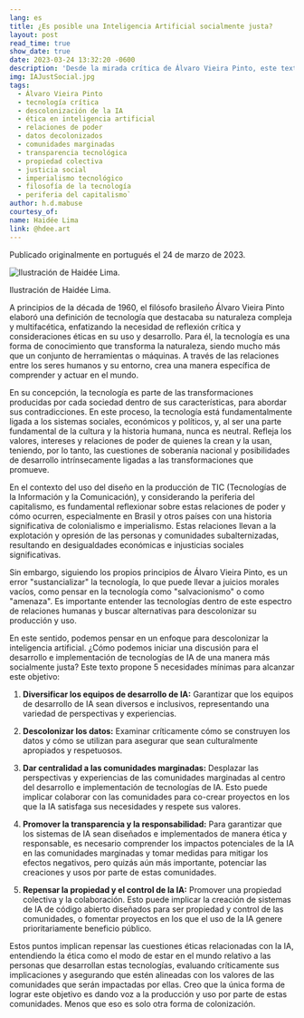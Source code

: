 ```yaml
---
lang: es
title: ¿Es posible una Inteligencia Artificial socialmente justa?
layout: post
read_time: true
show_date: true
date: 2023-03-24 13:32:20 -0600
description: 'Desde la mirada crítica de Álvaro Vieira Pinto, este texto replantea la tecnología como expresión de estructuras de poder, proponiendo cinco ejes para descolonizar la IA: marcos éticos críticos, prácticas decoloniales de datos, centralización de voces marginadas, transparencia algorítmica y gobernanza comunitaria.'
img: IAJustSocial.jpg
tags:
  - Álvaro Vieira Pinto
  - tecnología crítica
  - descolonización de la IA
  - ética en inteligencia artificial
  - relaciones de poder
  - datos decolonizados
  - comunidades marginadas
  - transparencia tecnológica
  - propiedad colectiva
  - justicia social
  - imperialismo tecnológico
  - filosofía de la tecnología
  - periferia del capitalismo`
author: h.d.mabuse
courtesy_of:
name: Haidée Lima
link: @hdee.art
---
```

Publicado originalmente en portugués el 24 de marzo de 2023.

![Ilustración de Haidée Lima.](.assets/img/IAJustSocial.jpg)

Ilustración de Haidée Lima.

A principios de la década de 1960, el filósofo brasileño Álvaro Vieira Pinto elaboró una definición de tecnología que destacaba su naturaleza compleja y multifacética, enfatizando la necesidad de reflexión crítica y consideraciones éticas en su uso y desarrollo. Para él, la tecnología es una forma de conocimiento que transforma la naturaleza, siendo mucho más que un conjunto de herramientas o máquinas. A través de las relaciones entre los seres humanos y su entorno, crea una manera específica de comprender y actuar en el mundo.

En su concepción, la tecnología es parte de las transformaciones producidas por cada sociedad dentro de sus características, para abordar sus contradicciones. En este proceso, la tecnología está fundamentalmente ligada a los sistemas sociales, económicos y políticos, y, al ser una parte fundamental de la cultura y la historia humana, nunca es neutral. Refleja los valores, intereses y relaciones de poder de quienes la crean y la usan, teniendo, por lo tanto, las cuestiones de soberanía nacional y posibilidades de desarrollo intrínsecamente ligadas a las transformaciones que promueve.

En el contexto del uso del diseño en la producción de TIC (Tecnologías de la Información y la Comunicación), y considerando la periferia del capitalismo, es fundamental reflexionar sobre estas relaciones de poder y cómo ocurren, especialmente en Brasil y otros países con una historia significativa de colonialismo e imperialismo. Estas relaciones llevan a la explotación y opresión de las personas y comunidades subalternizadas, resultando en desigualdades económicas e injusticias sociales significativas.

Sin embargo, siguiendo los propios principios de Álvaro Vieira Pinto, es un error "sustancializar" la tecnología, lo que puede llevar a juicios morales vacíos, como pensar en la tecnología como "salvacionismo" o como "amenaza". Es importante entender las tecnologías dentro de este espectro de relaciones humanas y buscar alternativas para descolonizar su producción y uso.

En este sentido, podemos pensar en un enfoque para descolonizar la inteligencia artificial. ¿Cómo podemos iniciar una discusión para el desarrollo e implementación de tecnologías de IA de una manera más socialmente justa? Este texto propone 5 necesidades mínimas para alcanzar este objetivo:  

1.  **Diversificar los equipos de desarrollo de IA:** Garantizar que los equipos de desarrollo de IA sean diversos e inclusivos, representando una variedad de perspectivas y experiencias.
    
2.  **Descolonizar los datos:** Examinar críticamente cómo se construyen los datos y cómo se utilizan para asegurar que sean culturalmente apropiados y respetuosos.
    
3.  **Dar centralidad a las comunidades marginadas:** Desplazar las perspectivas y experiencias de las comunidades marginadas al centro del desarrollo e implementación de tecnologías de IA. Esto puede implicar colaborar con las comunidades para co-crear proyectos en los que la IA satisfaga sus necesidades y respete sus valores.
    
4.  **Promover la transparencia y la responsabilidad:** Para garantizar que los sistemas de IA sean diseñados e implementados de manera ética y responsable, es necesario comprender los impactos potenciales de la IA en las comunidades marginadas y tomar medidas para mitigar los efectos negativos, pero quizás aún más importante, potenciar las creaciones y usos por parte de estas comunidades.
    
5.  **Repensar la propiedad y el control de la IA:** Promover una propiedad colectiva y la colaboración. Esto puede implicar la creación de sistemas de IA de código abierto diseñados para ser propiedad y control de las comunidades, o fomentar proyectos en los que el uso de la IA genere prioritariamente beneficio público.
    

Estos puntos implican repensar las cuestiones éticas relacionadas con la IA, entendiendo la ética como el modo de estar en el mundo relativo a las personas que desarrollan estas tecnologías, evaluando críticamente sus implicaciones y asegurando que estén alineadas con los valores de las comunidades que serán impactadas por ellas. Creo que la única forma de lograr este objetivo es dando voz a la producción y uso por parte de estas comunidades. Menos que eso es solo otra forma de colonización.
